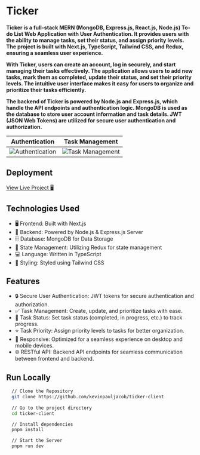 # Ticker

**Ticker is a full-stack MERN (MongoDB, Express.js, React.js, Node.js) To-do List Web Application with User Authentication. It provides users with the ability to manage tasks, set their status, and assign priority levels. The project is built with Next.js, TypeScript, Tailwind CSS, and Redux, ensuring a seamless user experience.**

**With Ticker, users can create an account, log in securely, and start managing their tasks effectively. The application allows users to add new tasks, mark them as completed, update their status, and set their priority levels. The intuitive user interface makes it easy for users to organize and prioritize their tasks efficiently.**

**The backend of Ticker is powered by Node.js and Express.js, which handle the API endpoints and authentication logic. MongoDB is used as the database to store user account information and task details. JWT (JSON Web Tokens) are utilized for secure user authentication and authorization.**

| Authentication | Task Management |
| --- | --- |
| ![Authentication](https://cdn.discordapp.com/attachments/918024642860548126/1121337169756303550/mobile_2.png) | ![Task Management](https://cdn.discordapp.com/attachments/918024642860548126/1121337169500446750/mobile_3.png) | 

## Deployment

[View Live Project 🖥](https://ticker.kevinpaul.xyz/)

## Technologies Used

- 🖥️ Frontend: Built with Next.js
- 💾 Backend: Powered by Node.js & Express.js Server
- 🗄️ Database: MongoDB for Data Storage
- 🚀 State Management: Utilizing Redux for state management
- 💻 Language: Written in TypeScript
- 🎨 Styling: Styled using Tailwind CSS

## Features

- 🔒 Secure User Authentication: JWT tokens for secure authentication and authorization.
- ✅ Task Management: Create, update, and prioritize tasks with ease.
- 🔄 Task Status: Set task status (completed, in progress, etc.) to track progress.
- ⭐ Task Priority: Assign priority levels to tasks for better organization.
- 📱 Responsive: Optimized for a seamless experience on desktop and mobile devices.
- 🌐 RESTful API: Backend API endpoints for seamless communication between frontend and backend.

## Run Locally

```bash
  // Clone the Repository
  git clone https://github.com/kevinpauljacob/ticker-client
  
  // Go to the project directory
  cd ticker-client

  // Install dependencies
  pnpm install

  // Start the Server
  pnpm run dev
